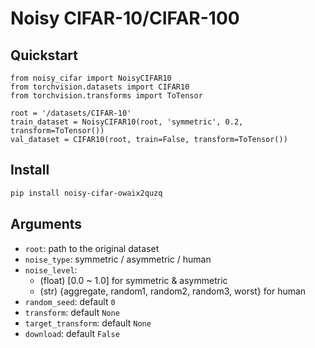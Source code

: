 # Noisy CIFAR-10/CIFAR-100

## Quickstart
```
from noisy_cifar import NoisyCIFAR10
from torchvision.datasets import CIFAR10
from torchvision.transforms import ToTensor

root = '/datasets/CIFAR-10'
train_dataset = NoisyCIFAR10(root, 'symmetric', 0.2, transform=ToTensor())
val_dataset = CIFAR10(root, train=False, transform=ToTensor())
```

## Install
```bash
pip install noisy-cifar-owaix2quzq
```

## Arguments
- `root`: path to the original dataset
- `noise_type`: symmetric / asymmetric / human
- `noise_level`:
  - (float) [0.0 ~ 1.0] for symmetric & asymmetric
  - (str) {aggregate, random1, random2, random3, worst} for human
- `random_seed`: default `0`
- `transform`: default `None`
- `target_transform`: default `None`
- `download`: default `False`

